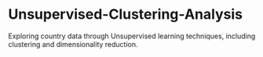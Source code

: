 # Unsupervised-Clustering-Analysis
Exploring country data through Unsupervised learning techniques, including clustering and dimensionality reduction.
